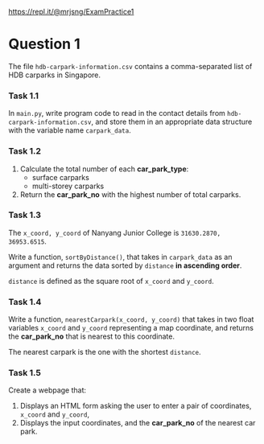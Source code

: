 


https://repl.it/@mrjsng/ExamPractice1

# Question 1

The file `hdb-carpark-information.csv` contains a comma-separated list of HDB carparks in Singapore.

### Task 1.1

In `main.py`, write program code to read in the contact details from `hdb-carpark-information.csv`, and store them in an appropriate data structure with the variable name `carpark_data`.

### Task 1.2

1. Calculate the total number of each **car_park_type**:
   - surface carparks
   - multi-storey carparks
2. Return the **car_park_no** with the highest number of total carparks.


### Task 1.3

The `x_coord, y_coord` of Nanyang Junior College is `31630.2870, 36953.6515`.

Write a function, `sortByDistance()`, that takes in `carpark_data` as an argument and returns the data sorted by `distance` **in ascending order**.

`distance` is defined as the square root of `x_coord` and `y_coord`.

### Task 1.4

Write a function, `nearestCarpark(x_coord, y_coord)` that takes in two float variables `x_coord` and `y_coord` representing a map coordinate, and returns the **car_park_no** that is nearest to this coordinate.

The nearest carpark is the one with the shortest `distance`.

### Task 1.5

Create a webpage that:

1. Displays an HTML form asking the user to enter a pair of coordinates, `x_coord` and `y_coord`,
2. Displays the input coordinates, and the **car_park_no** of the nearest car park.